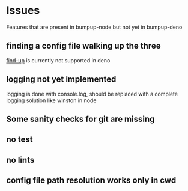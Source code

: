 # Issues
Features that are present in bumpup-node but not yet in bumpup-deno

## finding a config file walking up the three
[find-up](https://www.npmjs.com/package/find-up) is currently not supported in deno

## logging not yet implemented
logging is done with console.log, should be replaced with a complete logging solution like winston in node

## Some sanity checks for git are missing

## no test
## no lints
## config file path resolution works only in cwd
